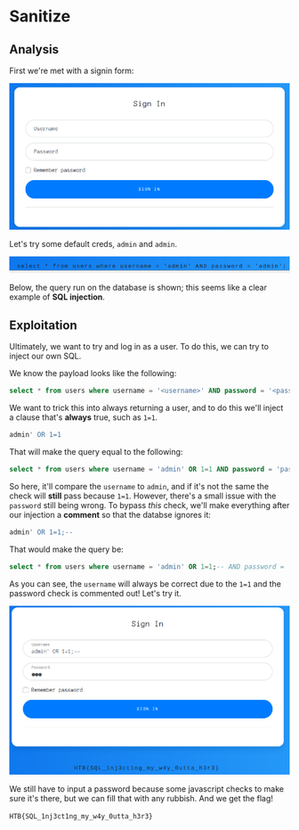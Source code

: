 # Sanitize

## Analysis

First we're met with a signin form:

![](<../../.gitbook/assets/image (21).png>)

Let's try some default creds, `admin` and `admin`.

![The Query](<../../.gitbook/assets/image (16).png>)

Below, the query run on the database is shown; this seems like a clear example of **SQL injection**.

## Exploitation

Ultimately, we want to try and log in as a user. To do this, we can try to inject our own SQL.

We know the payload looks like the following:

```sql
select * from users where username = '<username>' AND password = '<password>';
```

We want to trick this into always returning a user, and to do this we'll inject a clause that's **always** true, such as `1=1`.

```sql
admin' OR 1=1
```

That will make the query equal to the following:

```sql
select * from users where username = 'admin' OR 1=1 AND password = 'password';
```

So here, it'll compare the `username` to `admin`, and if it's not the same the check will **still** pass because `1=1`. However, there's a small issue with the `password` still being wrong. To bypass _this_ check, we'll make everything after our injection a **comment** so that the databse ignores it:

```sql
admin' OR 1=1;--
```

That would make the query be:

```sql
select * from users where username = 'admin' OR 1=1;-- AND password = 'password';
```

As you can see, the `username` will always be correct due to the `1=1` and the password check is commented out! Let's try it.

![](<../../.gitbook/assets/image (18).png>)

We still have to input a password because some javascript checks to make sure it's there, but we can fill that with any rubbish. And we get the flag!

`HTB{SQL_1nj3ct1ng_my_w4y_0utta_h3r3}`
